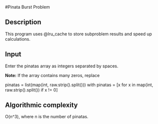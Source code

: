 #Pinata Burst Problem

## Description
This program uses @lru_cache to store subproblem results and speed up calculations.

## Input
Enter the pinatas array as integers separated by spaces.

**Note:** If the array contains many zeros, replace

pinatas = list(map(int, raw.strip().split()))
with
pinatas = [x for x in map(int, raw.strip().split()) if x != 0]


## Algorithmic complexity
O(n^3), where n is the number of pinatas.
